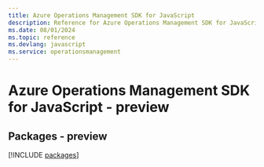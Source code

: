 ```yaml
---
title: Azure Operations Management SDK for JavaScript
description: Reference for Azure Operations Management SDK for JavaScript
ms.date: 08/01/2024
ms.topic: reference
ms.devlang: javascript
ms.service: operationsmanagement
---
```

# Azure Operations Management SDK for JavaScript - preview
## Packages - preview
[!INCLUDE [packages](operations-management-index.md)]